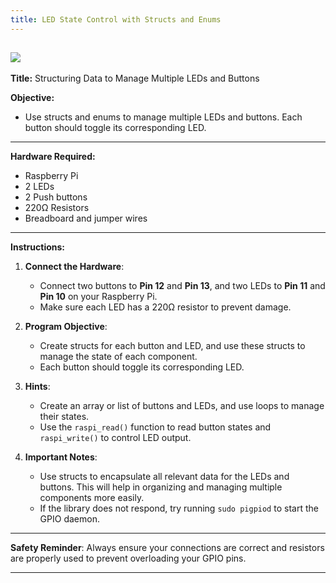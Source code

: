 ```yaml
---
title: LED State Control with Structs and Enums
---
```


![](https://i.imgur.com/M23Vtk1.png)
---

**Title:** Structuring Data to Manage Multiple LEDs and Buttons

**Objective:**  
- Use structs and enums to manage multiple LEDs and buttons. Each button should toggle its corresponding LED.

---

**Hardware Required:**  
- Raspberry Pi  
- 2 LEDs  
- 2 Push buttons  
- 220Ω Resistors  
- Breadboard and jumper wires

---

**Instructions:**

1. **Connect the Hardware**:  
   - Connect two buttons to **Pin 12** and **Pin 13**, and two LEDs to **Pin 11** and **Pin 10** on your Raspberry Pi.
   - Make sure each LED has a 220Ω resistor to prevent damage.

2. **Program Objective**:  
   - Create structs for each button and LED, and use these structs to manage the state of each component.
   - Each button should toggle its corresponding LED.

3. **Hints**:  
   - Create an array or list of buttons and LEDs, and use loops to manage their states.
   - Use the `raspi_read()` function to read button states and `raspi_write()` to control LED output.

4. **Important Notes**:  
   - Use structs to encapsulate all relevant data for the LEDs and buttons. This will help in organizing and managing multiple components more easily.
   - If the library does not respond, try running `sudo pigpiod` to start the GPIO daemon.

---

**Safety Reminder**: Always ensure your connections are correct and resistors are properly used to prevent overloading your GPIO pins.

---
